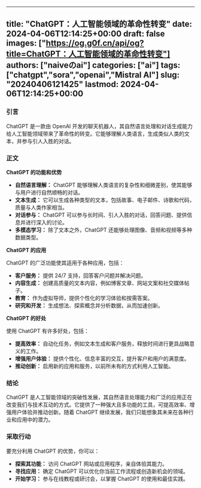 
---
title: "ChatGPT：人工智能领域的革命性转变"
date: 2024-04-06T12:14:25+00:00
draft: false
images: ["https://og.g0f.cn/api/og?title=ChatGPT：人工智能领域的革命性转变"]
authors: ["naiveのai"]
categories: ["ai"]
tags: ["chatgpt","sora","openai","Mistral AI"]
slug: "20240406121425"
lastmod: 2024-04-06T12:14:25+00:00
---
### 引言

ChatGPT 是一款由 OpenAI 开发的聊天机器人，其自然语言处理和对话生成能力给人工智能领域带来了革命性的转变。它能够理解人类语言，生成类似人类的文本，并参与引人入胜的对话。

### 正文

**ChatGPT 的功能和优势**

* **自然语言理解：** ChatGPT 能够理解人类语言的复杂性和细微差别，使其能够与用户进行自然顺畅的对话。
* **文本生成：** 它可以生成各种类型的文本，包括故事、电子邮件、诗歌和代码，质量与人类作家相当。
* **对话参与：** ChatGPT 可以参与长时间、引人入胜的对话，回答问题、提供信息并进行深入的讨论。
* **多模态学习：** 除了文本之外，ChatGPT 还能够处理图像、音频和视频等多种数据类型。

**ChatGPT 的应用**

ChatGPT 的广泛功能使其适用于各种应用，包括：

* **客户服务：** 提供 24/7 支持，回答客户问题并解决问题。
* **内容生成：** 创建高质量的文本内容，例如博客文章、网站文案和社交媒体帖子。
* **教育：** 作为虚拟导师，提供个性化的学习体验和按需答案。
* **研究和开发：** 生成想法、探索概念并分析数据，从而加速创新。

**ChatGPT 的好处**

使用 ChatGPT 有许多好处，包括：

* **提高效率：** 自动化任务，例如文本生成和客户服务，释放时间进行更具战略意义的工作。
* **增强用户体验：** 提供个性化、信息丰富的交互，提升客户和用户的满意度。
* **推动创新：** 启用新的应用和服务，以前所未有的方式利用人工智能。

### 结论

ChatGPT 是人工智能领域的突破性发展，其自然语言处理能力和广泛的应用正在改变我们与技术互动的方式。它提供了一种强大且多功能的工具，可提高效率、增强用户体验并推动创新。随着 ChatGPT 继续发展，我们只能想象其未来在各种行业和应用中的潜力。

### 采取行动

要充分利用 ChatGPT 的优势，你可以：

* **探索其功能：** 访问 ChatGPT 网站或应用程序，亲自体验其能力。
* **寻找应用：** 确定 ChatGPT 可以优化你当前工作流程或创造新机会的领域。
* **开始学习：** 参与在线教程或研讨会，以掌握 ChatGPT 的使用和最佳实践。